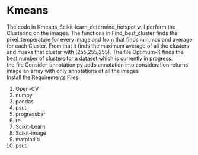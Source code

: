 # Kmeans
The code in Kmeans_Scikit-learn_determine_hotspot will perform the Clustering on the images.
The functions in Find_best_cluster finds the pixel_temperature for every image and from that finds min,max and average for each Cluster.
From that it finds the maximum average of all the clusters and masks that cluster with (255,255,255).
The file Optimum-K finds the best number of clusters for a dataset which is currently in progress.
<br>
the file Consider_annotation.py adds annotation into consideration returns image an array with only annotations of all the images
</br>
Install the Requirements Files
<ol>
<li>Open-CV</li>
<li>numpy</li>
<li>pandas</li>
<li>psutil</li>
<li>progressbar</li>
<li>re</li>
<li>Scikit-Learn</li>
<li>Scikit-image</li>
<li>matplotlib</li>
<li>psutil</li>
</ol>

